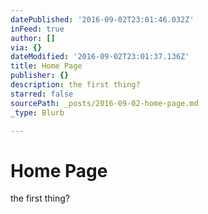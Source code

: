 ```yaml
---
datePublished: '2016-09-02T23:01:46.032Z'
inFeed: true
author: []
via: {}
dateModified: '2016-09-02T23:01:37.136Z'
title: Home Page
publisher: {}
description: the first thing?
starred: false
sourcePath: _posts/2016-09-02-home-page.md
_type: Blurb

---
```

# Home Page

the first thing?